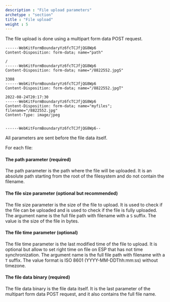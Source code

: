 ```yaml
---
description : "File upload parameters"
archetype : "section"
title : "File upload"
weight : 5
---
```


The file upload is done using a multipart form data POST request.
```
------WebKitFormBoundaryYz6fcTCJfjQG8Wp6
Content-Disposition: form-data; name="path"

/
------WebKitFormBoundaryYz6fcTCJfjQG8Wp6
Content-Disposition: form-data; name="/8822552.jpgS"

3308
------WebKitFormBoundaryYz6fcTCJfjQG8Wp6
Content-Disposition: form-data; name="/8822552.jpgT"

2022-08-24T20:17:30
------WebKitFormBoundaryYz6fcTCJfjQG8Wp6
Content-Disposition: form-data; name="myfiles"; filename="/8822552.jpg"
Content-Type: image/jpeg


------WebKitFormBoundaryYz6fcTCJfjQG8Wp6--
```

All parameters are sent before the file data itself.

For each file:

#### The path parameter (required)
The path parameter is the path where the file will be uploaded. It is an absolute path starting from the root of the filesystem and do not contain the filename.

#### The file size parameter (optional but recommended)
The file size parameter is the size of the file to upload. It is used to check if the file can be uploaded and is used to check if the file is fully uploaded.
The argument name is the full file path with filename with a `S` suffix.
The value is the size of the file in bytes.

#### The file time parameter (optional)
The file time parameter is the last modified time of the file to upload. It is optional but allow to set right time on file on ESP that has not time synchronization.
The argument name is the full file path with filename with a `T` suffix.
The value format is ISO 8601 (YYYY-MM-DDThh:mm:ss) without timezone.

#### The file data binary (required)
The file data binary is the file data itself. It is the last parameter of the multipart form data POST request, and it also contains the full file name.